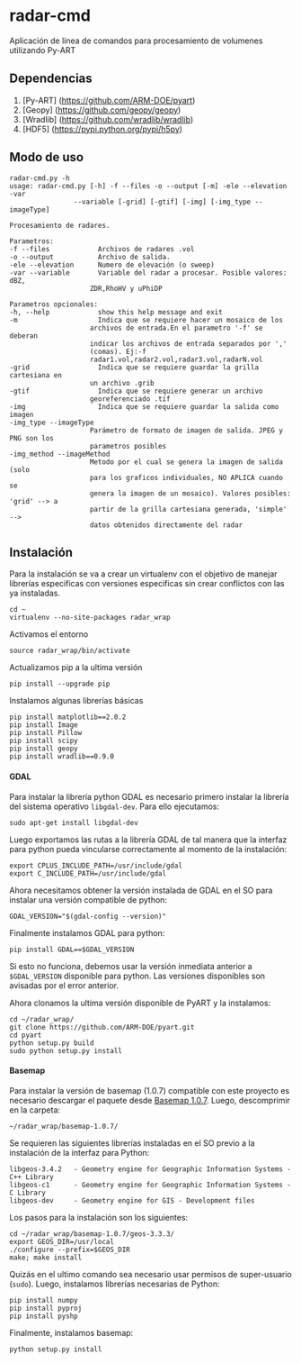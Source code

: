 # radar-cmd
Aplicación de línea de comandos para procesamiento de volumenes utilizando Py-ART

## Dependencias

1. [Py-ART] (https://github.com/ARM-DOE/pyart)
2. [Geopy] (https://github.com/geopy/geopy)  
3. [Wradlib] (https://github.com/wradlib/wradlib)
4. [HDF5] (https://pypi.python.org/pypi/h5py)
 
## Modo de uso

    radar-cmd.py -h
    usage: radar-cmd.py [-h] -f --files -o --output [-m] -ele --elevation -var
                    --variable [-grid] [-gtif] [-img] [-img_type --imageType]

    Procesamiento de radares.

    Parametros:
    -f --files            Archivos de radares .vol
    -o --output           Archivo de salida.
    -ele --elevation      Numero de elevación (o sweep)
    -var --variable       Variable del radar a procesar. Posible valores: dBZ,
                        ZDR,RhoHV y uPhiDP
    
    Parametros opcionales:                      
    -h, --help            show this help message and exit
    -m                    Indica que se requiere hacer un mosaico de los
                        archivos de entrada.En el parametro '-f' se deberan
                        indicar los archivos de entrada separados por ','
                        (comas). Ej:-f
                        radar1.vol,radar2.vol,radar3.vol,radarN.vol
    -grid                 Indica que se requiere guardar la grilla cartesiana en
                        un archivo .grib
    -gtif                 Indica que se requiere generar un archivo
                        georeferenciado .tif
    -img                  Indica que se requiere guardar la salida como imagen
    -img_type --imageType
                        Parámetro de formato de imagen de salida. JPEG y PNG son los
                        parametros posibles
    -img_method --imageMethod
                        Metodo por el cual se genera la imagen de salida (solo
                        para los graficos individuales, NO APLICA cuando se
                        genera la imagen de un mosaico). Valores posibles: 'grid' --> a
                        partir de la grilla cartesiana generada, 'simple' -->
                        datos obtenidos directamente del radar                      


## Instalación

Para la instalación se va a crear un virtualenv con el objetivo de manejar librerías especificas con versiones especificas sin crear conflictos con las ya instaladas.

    cd ~
    virtualenv --no-site-packages radar_wrap

Activamos el entorno 

    source radar_wrap/bin/activate

Actualizamos pip a la ultima versión

    pip install --upgrade pip

Instalamos algunas librerías básicas 

    pip install matplotlib==2.0.2
    pip install Image
    pip install Pillow
    pip install scipy
    pip install geopy
    pip install wradlib==0.9.0

#### GDAL

Para instalar la librería python GDAL es necesario primero instalar la librería del sistema operativo ```libgdal-dev```. Para ello ejecutamos:

    sudo apt-get install libgdal-dev

Luego exportamos las rutas a la librería GDAL de tal manera que la interfaz para python pueda vincularse correctamente al momento de la instalación:
 
    export CPLUS_INCLUDE_PATH=/usr/include/gdal
    export C_INCLUDE_PATH=/usr/include/gdal
 
Ahora necesitamos obtener la versión instalada de GDAL en el SO para instalar una versión compatible de python:   
 
    GDAL_VERSION="$(gdal-config --version)" 

Finalmente instalamos GDAL para python:
 
    pip install GDAL==$GDAL_VERSION
 
Si esto no funciona, debemos usar la versión inmediata anterior a ```$GDAL_VERSION``` disponible para python. Las versiones disponibles son avisadas por el error anterior.

Ahora clonamos la ultima versión disponible de PyART y la instalamos:

    cd ~/radar_wrap/
    git clone https://github.com/ARM-DOE/pyart.git
    cd pyart
    python setup.py build
    sudo python setup.py install

#### Basemap

Para instalar la versión de basemap (1.0.7) compatible con este proyecto es necesario descargar el paquete desde [Basemap 1.0.7](https://pypi.org/project/basemap/1.0.7/). Luego, descomprimir en la carpeta:

    ~/radar_wrap/basemap-1.0.7/
 
Se requieren las siguientes librerías instaladas en el SO previo a la instalación de la interfaz para Python:

    libgeos-3.4.2   - Geometry engine for Geographic Information Systems - C++ Library   
    libgeos-c1      - Geometry engine for Geographic Information Systems - C Library   
    libgeos-dev     - Geometry engine for GIS - Development files   

Los pasos para la instalación son los siguientes:

    cd ~/radar_wrap/basemap-1.0.7/geos-3.3.3/
    export GEOS_DIR=/usr/local
    ./configure --prefix=$GEOS_DIR
    make; make install 
  
Quizás en el ultimo comando sea necesario usar permisos de super-usuario (```sudo```). Luego, instalamos librerías necesarias de Python:

    pip install numpy
    pip install pyproj
    pip install pyshp

Finalmente, instalamos basemap:

    python setup.py install